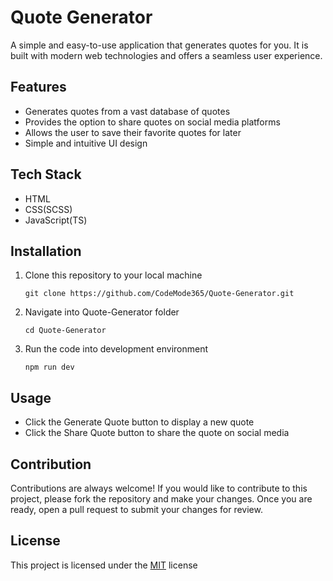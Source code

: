 # Quote Generator
A simple and easy-to-use application that generates quotes for you. It is built with modern web technologies and offers a seamless user experience.

## Features
* Generates quotes from a vast database of quotes
* Provides the option to share quotes on social media platforms
* Allows the user to save their favorite quotes for later
* Simple and intuitive UI design

## Tech Stack
* HTML
* CSS(SCSS)
* JavaScript(TS)

## Installation
1. Clone this repository to your local machine
    ``` 
    git clone https://github.com/CodeMode365/Quote-Generator.git 
    ```
1. Navigate into Quote-Generator folder
    ``` 
    cd Quote-Generator 
    ```
1. Run the code into development environment
    ```
    npm run dev 
    ```

## Usage
* Click the Generate Quote button to display a new quote
* Click the Share Quote button to share the quote on social media

## Contribution
Contributions are always welcome! If you would like to contribute to this project, please fork the repository and make your changes. Once you are ready, open a pull request to submit your changes for review.

## License
This project is licensed under the [MIT](https://opensource.org/licenses/MIT) license
